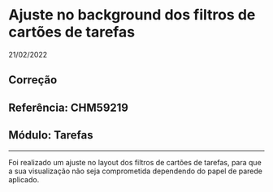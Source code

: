 # Ajuste no background dos filtros de cartões de tarefas
21/02/2022
## Correção
## Referência: CHM59219
## Módulo: Tarefas
***

Foi realizado um ajuste no layout dos filtros de cartões de tarefas, para que a sua visualização não seja comprometida dependendo do papel de parede aplicado.
